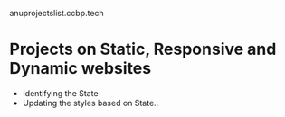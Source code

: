 anuprojectslist.ccbp.tech

# Projects on Static, Responsive and Dynamic websites

- Identifying the State
- Updating the styles based on State..
